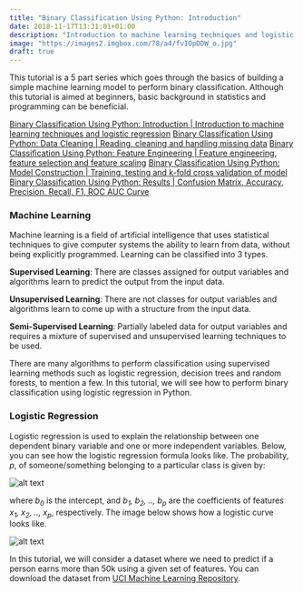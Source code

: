 ```yaml
---
title: "Binary Classification Using Python: Introduction"
date: 2018-11-17T13:31:01+01:00
description: "Introduction to machine learning techniques and logistic regression"
image: "https://images2.imgbox.com/78/a4/fvIOpDDW_o.jpg"
draft: true
---
```


This tutorial is a 5 part series which goes through the basics of building a simple machine learning model to perform binary classification. Although this tutorial is aimed at beginners, basic background in statistics and programming can be beneficial.

[Binary Classification Using Python: Introduction | Introduction to machine learning techniques and logistic regression](https://ankuroh.com/programming/binary-classification-using-python-introduction/)
[Binary Classification Using Python: Data Cleaning | Reading, cleaning and handling missing data](https://ankuroh.com/programming/binary-classification-using-python-data-cleaning/)
[Binary Classification Using Python: Feature Engineering | Feature engineering, feature selection and feature scaling](https://ankuroh.com/programming/binary-classification-using-python-feature-engineering/)
[Binary Classification Using Python: Model Construction | Training, testing and k-fold cross validation of model](https://ankuroh.com/programming/binary-classification-using-python-model-construction/)
[Binary Classification Using Python: Results | Confusion Matrix, Accuracy, Precision, Recall, F1, ROC AUC Curve](https://ankuroh.com/programming/binary-classification-using-python-results/)

### Machine Learning

Machine learning is a field of artificial intelligence that uses statistical techniques to give computer systems the ability to learn from data, without being explicitly programmed. Learning can be classified into 3 types.

__Supervised Learning__: There are classes assigned for output variables and algorithms learn to predict the output from the input data.

__Unsupervised Learning__: There are not classes for output variables and algorithms learn to come up with a structure from the input data.

__Semi-Supervised Learning__: Partially labeled data for output variables and requires a mixture of supervised and unsupervised learning techniques to be used.

There are many algorithms to perform classification using supervised learning methods such as logistic regression, decision trees and random forests, to mention a few. In this tutorial, we will see how to perform binary classification using logistic regression in Python.

### Logistic Regression

Logistic regression is used to explain the relationship between one dependent binary variable and one or more independent variables. Below, you can see how the logistic regression formula looks like. The probability, *p*, of someone/something belonging to a particular class is given by:

![alt text](https://images2.imgbox.com/aa/d9/M0IAUMTa_o.png "Logistic Regression Formula")

where *b<sub>0</sub>* is the intercept, and *b<sub>1</sub>, b<sub>2</sub>, .., b<sub>p</sub>* are the coefficients of features *x<sub>1</sub>, x<sub>2</sub>, .., x<sub>p</sub>*, respectively. The image below shows how a logistic curve looks like.

![alt text](https://images2.imgbox.com/c6/0d/gZFdw48D_o.png "Logistic Curve")

In this tutorial, we will consider a dataset where we need to predict if a person earns more than 50k using a given set of features. You can download the dataset from [UCI Machine Learning Repository](https://archive.ics.uci.edu/ml/datasets/adult).